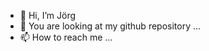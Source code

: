 - 👋 Hi, I’m Jörg
- 👀 You are looking at my github repository ...
- 📫 How to reach me ...

<!---
paschki0n/paschki0n is a ✨ special ✨ repository because its `README.md` (this file) appears on your GitHub profile.
You can click the Preview link to take a look at your changes.
--->

